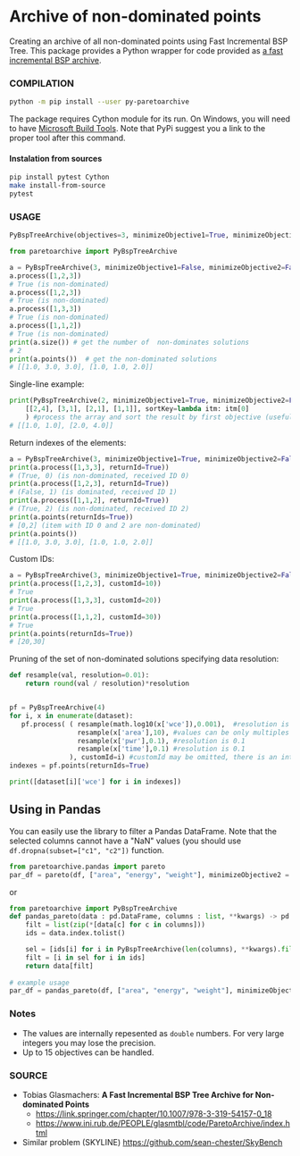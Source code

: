 # Archive of non-dominated points

Creating an archive of all non-dominated points using Fast Incremental BSP Tree. This package provides a Python wrapper for code provided as [a fast incremental BSP archive](https://www.ini.rub.de/PEOPLE/glasmtbl/code/ParetoArchive/index.html).

### COMPILATION

```bash
python -m pip install --user py-paretoarchive
```

The package requires Cython module for its run. On Windows, you will need to have [Microsoft Build Tools](https://wiki.python.org/moin/WindowsCompilers). Note that PyPi suggest you a link to the proper tool after this command.

#### Instalation from sources
```bash
pip install pytest Cython
make install-from-source
pytest
```

### USAGE

```python
PyBspTreeArchive(objectives=3, minimizeObjective1=True, minimizeObjective2=True, minimizeObjective3=True, minimizeObjective4=True)
```

```python
from paretoarchive import PyBspTreeArchive

a = PyBspTreeArchive(3, minimizeObjective1=False, minimizeObjective2=False, minimizeObjective3=True)
a.process([1,2,3]) 
# True (is non-dominated)
a.process([1,2,3])
# True (is non-dominated)
a.process([1,3,3])
# True (is non-dominated)
a.process([1,1,2])
# True (is non-dominated)
print(a.size()) # get the number of  non-dominates solutions
# 2
print(a.points())  # get the non-dominated solutions
# [[1.0, 3.0, 3.0], [1.0, 1.0, 2.0]]
```

Single-line example:
```python
print(PyBspTreeArchive(2, minimizeObjective1=True, minimizeObjective2=False).filter( 
    [[2,4], [3,1], [2,1], [1,1]], sortKey=lambda itm: itm[0]
    ) #process the array and sort the result by first objective (useful for plotting)
# [[1.0, 1.0], [2.0, 4.0]]
```


Return indexes of the elements:

```python
a = PyBspTreeArchive(3, minimizeObjective1=True, minimizeObjective2=False)
print(a.process([1,3,3], returnId=True))
# (True, 0) (is non-dominated, received ID 0)
print(a.process([1,2,3], returnId=True))
# (False, 1) (is dominated, received ID 1)
print(a.process([1,1,2], returnId=True))
# (True, 2) (is non-dominated, received ID 2)
print(a.points(returnIds=True))
# [0,2] (item with ID 0 and 2 are non-dominated)
print(a.points())
# [[1.0, 3.0, 3.0], [1.0, 1.0, 2.0]]
```

Custom IDs:

```python
a = PyBspTreeArchive(3, minimizeObjective1=True, minimizeObjective2=False)
print(a.process([1,2,3], customId=10))
# True
print(a.process([1,3,3], customId=20))
# True
print(a.process([1,1,2], customId=30))
# True
print(a.points(returnIds=True))
# [20,30]
```

Pruning of the set of non-dominated solutions specifying data resolution:

```python
def resample(val, resolution=0.01):
    return round(val / resolution)*resolution


pf = PyBspTreeArchive(4)
for i, x in enumerate(dataset):
   pf.process( ( resample(math.log10(x['wce']),0.001),  #resolution is 0.001
                 resample(x['area'],10), #values can be only multiples of 10
                 resample(x['pwr'],0.1), #resolution is 0.1
                 resample(x['time'],0.1) #resolution is 0.1
               ), customId=i) #customId may be omitted, there is an internal counter initialized to 0
indexes = pf.points(returnIds=True)

print([dataset[i]['wce'] for i in indexes])
```

## Using in Pandas
You can easily use the library to filter a Pandas DataFrame. Note that the selected columns cannot have a "NaN" values (you should use `df.dropna(subset=["c1", "c2"])` function.

```python
from paretoarchive.pandas import pareto
par_df = pareto(df, ["area", "energy", "weight"], minimizeObjective2 = False)
```

or


```python
from paretoarchive import PyBspTreeArchive
def pandas_pareto(data : pd.DataFrame, columns : list, **kwargs) -> pd.DataFrame:
    filt = list(zip(*[data[c] for c in columns]))
    ids = data.index.tolist()

    sel = [ids[i] for i in PyBspTreeArchive(len(columns), **kwargs).filter(filt, returnIds=True)]
    filt = [i in sel for i in ids]
    return data[filt]
    
# example usage    
par_df = pandas_pareto(df, ["area", "energy", "weight"], minimizeObjective2 = False)
```

### Notes
* The values are internally repesented as `double` numbers. For very large integers you may lose the precision. 
* Up to 15 objectives can be handled.

### SOURCE

* Tobias Glasmachers: **A Fast Incremental BSP Tree Archive for Non-dominated Points**
  * https://link.springer.com/chapter/10.1007/978-3-319-54157-0_18
  * https://www.ini.rub.de/PEOPLE/glasmtbl/code/ParetoArchive/index.html
* Similar problem (SKYLINE)
  https://github.com/sean-chester/SkyBench

